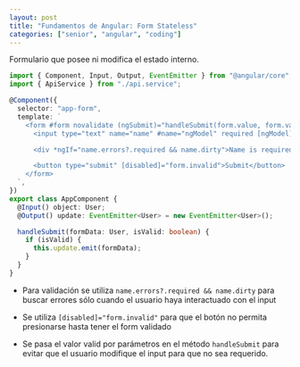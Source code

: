 ```yaml
---
layout: post
title: "Fundamentos de Angular: Form Stateless"
categories: ["senior", "angular", "coding"]
---
```


Formulario que posee ni modifica el estado interno.<!--more-->

```ts
import { Component, Input, Output, EventEmitter } from "@angular/core";
import { ApiService } from "./api.service";

@Component({
  selector: "app-form",
  template: `
    <form #form novalidate (ngSubmit)="handleSubmit(form.value, form.valid)">
      <input type="text" name="name" #name="ngModel" required [ngModel]="object?.name>

      <div *ngIf="name.errors?.required && name.dirty">Name is required</div>

      <button type="submit" [disabled]="form.invalid">Submit</button>
    </form>
  `,
})
export class AppComponent {
  @Input() object: User;
  @Output() update: EventEmitter<User> = new EventEmitter<User>();

  handleSubmit(formData: User, isValid: boolean) {
    if (isValid) {
      this.update.emit(formData);
    }
  }
}
```

- Para validación se utiliza `name.errors?.required && name.dirty` para buscar errores sólo cuando el usuario haya interactuado con el input

- Se utiliza `[disabled]="form.invalid"` para que el botón no permita presionarse hasta tener el form validado

- Se pasa el valor valid por parámetros en el método `handleSubmit` para evitar que el usuario modifique el input para que no sea requerido.
